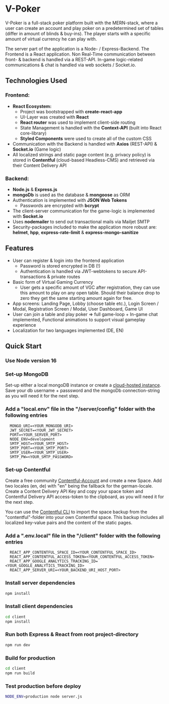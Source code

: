 # V-Poker

V-Poker is a full-stack poker platform built with the MERN-stack, where a user can create an account and play poker on a predetermined set of tables (differ in amount of blinds & buy-ins). The player starts with a specific amount of virtual currency he can play with.

The server part of the application is a Node- / Express-Backend. The Frontend is a React application. Non Real-Time communication between front- & backend is handled via a REST-API. In-game logic-related communications & chat is handled via web sockets / Socket.io.


## Technologies Used

### Frontend:

- **React Ecosystem:**
  - Project was bootstrapped with **create-react-app**
  - UI-Layer was created with **React**
  - **React router** was used to implement client-side routing
  - State Management is handled with the **Context-API** (built into React core-library)
  - **Styled Components** were used to create all of the custom CSS
- Communication with the Backend is handled with **Axios** (REST-API) & **Socket.io** (Game logic)
- All localized strings and static page content (e.g. privacy policy) is stored in **Contentful** (cloud-based Headless-CMS) and retrieved via their Content Delivery API

### Backend:

- **Node.js** & **Express.js**
- **mongoDb** is used as the database & **mongoose** as ORM
- Authentication is implemented with **JSON Web Tokens**
  - Passwords are encrypted with **bcrypt**
- The client-server communication for the game-logic is implemented with **Socket.io**
- Uses **nodemailer** to send out transactional mails via Mailjet SMTP
- Security-packages included to make the application more robust are: **helmet**, **hpp**, **express-rate-limit** & **express-mongo-sanitize**

## Features

- User can register & login into the frontend application
  - Password is stored encrypted in DB (!)
  - Authentication is handled via JWT-webtokens to secure API-transactions & private routes
- Basic form of Virtual Gaming Currency
  - User gets a specific amount of VGC after registration, they can use this amount to play on any open table. Should their balance drop to zero they get the same starting amount again for free.
- App screens: Landing Page, Lobby (choose table etc.), Login Screen / Modal, Registration Screen / Modal, User Dashboard, Game UI
- User can join a table and play poker ⇒ full game-loop + In-game chat implemented, Functional animations to support visual gameplay experience
- Localization for two languages implemented (DE, EN)

## Quick Start

### Use Node version 16

### Set-up MongoDB

Set-up either a local mongoDB instance or create a [cloud-hosted instance](https://www.mongodb.com/). Save your db username + passsword and the mongoDb connection-string as you will need it for the next step.

### Add a "local.env" file in the "/server/config" folder with the following entries

```
  MONGO_URI=<YOUR_MONGODB_URI>
  JWT_SECRET=<YOUR_JWT_SECRET>
  PORT=<YOUR_SERVER_PORT>
  NODE_ENV=development
  SMTP_HOST=<YOUR_SMTP_HOST>
  SMTP_PORT=<YOUR_SMTP_PORT>
  SMTP_USER=<YOUR_SMTP_USER>
  SMTP_PW=<YOUR_SMTP_PASSWORD>
```

### Set-up Contentful

Create a free community [Contentful-Account](https://www.contentful.com/get-started/) and create a new Space. Add two locales (en, de) with "en" being the fallback for the german-locale. Create a Content Delivery API Key and copy your space token and Contentful Delivery API access-token to the clipboard, as you will need it for the next step.

You can use the [Contentful CLI](https://www.npmjs.com/package/contentful-cli) to import the space backup from the "contentful"-folder into your own Contentful space. This backup includes all localized key-value pairs and the content of the static pages.

### Add a ".env.local" file in the "/client" folder with the following entries

```
  REACT_APP_CONTENTFUL_SPACE_ID=<YOUR_CONTENTFUL_SPACE_ID>
  REACT_APP_CONTENTFUL_ACCESS_TOKEN=<YOUR_CONTENTFUL_ACCESS_TOKEN>
  REACT_APP_GOOGLE_ANALYTICS_TRACKING_ID=<YOUR_GOOGLE_ANALYTICS_TRACKING_ID>
  REACT_APP_SERVER_URI=<YOUR_BACKEND_URI_HOST_PORT>
```

### Install server dependencies

```bash
npm install
```

### Install client dependencies

```bash
cd client
npm install
```

### Run both Express & React from root project-directory

```bash
npm run dev
```

### Build for production

```bash
cd client
npm run build
```

### Test production before deploy

```bash
NODE_ENV=production node server.js
```
